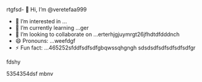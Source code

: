 rtgfsd- 👋 Hi, I’m @veretefaa999
- 👀 I’m interested in ...
- 🌱 I’m currently learning ...ger
- 💞️ I’m looking to collaborate on ...erterhjgjuymrgt26jfhdtdfdddnch
- 😄 Pronouns: ...weefdgf
- ⚡ Fun fact: ...465252sfddfsdfsdfgbqwssqhgngh
sdsdsdfsdfsdfsdfsdfgr
<!---dfdfgdfsd66dgj26132grrgre
veretefaa/veretefaa is a ✨ special ✨ repository because its `README.md3545` (t456his file) appears on your GitHub profile.
You can click the Preview link to take a look at your changes.
--->fdshy
5354354dsf
mbnv
